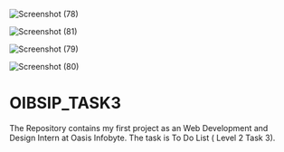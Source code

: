 ![Screenshot (78)](https://user-images.githubusercontent.com/108537470/223074729-7c33ff01-0070-483a-b65e-a13a92b7b084.png)

![Screenshot (81)](https://user-images.githubusercontent.com/108537470/223074745-91ff7fa9-b113-4e8a-9d3d-b6ebdd15c4d0.png)

![Screenshot (79)](https://user-images.githubusercontent.com/108537470/223074771-88eebc76-d5b4-42c5-a025-697789b7e1c3.png)

![Screenshot (80)](https://user-images.githubusercontent.com/108537470/223074786-b50b8c1c-3c14-471f-89f7-fbb5897aa93e.png)


# OIBSIP_TASK3
The Repository contains my first project as an Web Development and Design Intern at Oasis Infobyte. The task is To Do List ( Level 2 Task 3).
